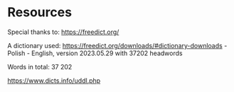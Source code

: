 # Resources

Special thanks to: https://freedict.org/

A dictionary used: https://freedict.org/downloads/#dictionary-downloads - Polish - English, version 2023.05.29 with 37202 headwords

Words in total: 37 202


https://www.dicts.info/uddl.php
